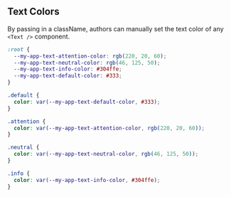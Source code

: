 ## Text Colors

By passing in a className, authors can manually set the text color of any `<Text />` component.

```css
:root {
  --my-app-text-attention-color: rgb(220, 20, 60);
  --my-app-text-neutral-color: rgb(46, 125, 50);
  --my-app-text-info-color: #304ffe;
  --my-app-text-default-color: #333;
}

.default {
  color: var(--my-app-text-default-color, #333);
}

.attention {
  color: var(--my-app-text-attention-color, rgb(220, 20, 60));
}

.neutral {
  color: var(--my-app-text-neutral-color, rgb(46, 125, 50));
}

.info {
  color: var(--my-app-text-info-color, #304ffe);
}
```
